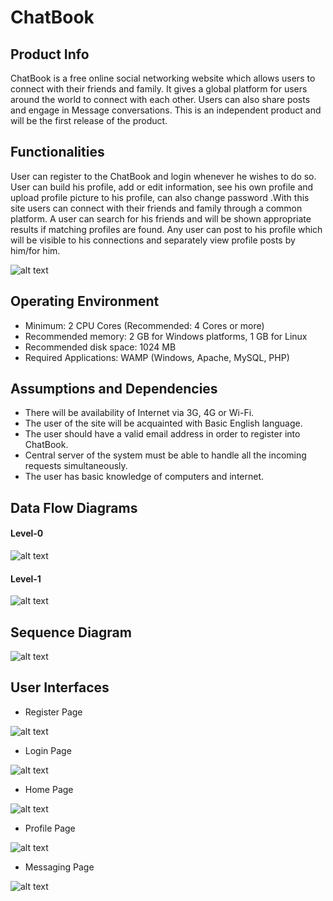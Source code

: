 # ChatBook
## Product Info
ChatBook is a free online social networking website which allows users to connect with their friends and family. It gives a global platform for users around the world to connect with each other. Users can also share posts and engage in Message conversations. This is an independent product and will be the first release of the product.

## Functionalities
User can register to the ChatBook and login whenever he wishes to do so. User can build his profile, add or edit information, see his own profile and upload profile picture to his profile, can also change password .With this site users can connect with their friends and family through a common platform. A user can search for his friends and will be shown appropriate results if matching profiles are found. Any user can post to his profile which will be visible to his connections and separately view profile posts by him/for him.

![alt text](https://github.com/God-Hand/ChatBook/blob/master/documents/Images/ChatBook.png)

## Operating Environment
- Minimum: 2 CPU Cores (Recommended: 4 Cores or more)
- Recommended memory: 2 GB for Windows platforms, 1 GB for Linux
- Recommended disk space: 1024 MB
- Required Applications: WAMP (Windows, Apache, MySQL, PHP)

## Assumptions and Dependencies
- There will be availability of Internet via 3G, 4G or Wi-Fi.
- The user of the site will be acquainted with Basic English language.
- The user should have a valid email address in order to register into ChatBook.
- Central server of the system must be able to handle all the incoming requests simultaneously.
- The user has basic knowledge of computers and internet.

## Data Flow Diagrams
#### Level-0
 ![alt text](https://github.com/God-Hand/ChatBook/blob/master/documents/Images/level-0%20dfd.png)

#### Level-1
 ![alt text](https://github.com/God-Hand/ChatBook/blob/master/documents/Images/level-1%20dfd.png)

## Sequence Diagram
 ![alt text](https://github.com/God-Hand/ChatBook/blob/master/documents/Images/level-1%20dfd.png)

## User Interfaces
- Register Page

![alt text](https://github.com/God-Hand/ChatBook/blob/master/documents/Images/Register.PNG)

- Login Page

![alt text](https://github.com/God-Hand/ChatBook/blob/master/documents/Images/Login.PNG)

- Home Page

![alt text](https://github.com/God-Hand/ChatBook/blob/master/documents/Images/desktop.PNG)

- Profile Page

![alt text](https://github.com/God-Hand/ChatBook/blob/master/documents/Images/profile%20page.PNG)

- Messaging Page

![alt text](https://github.com/God-Hand/ChatBook/blob/master/documents/Images/message%20box%20at%2090%25.PNG)
